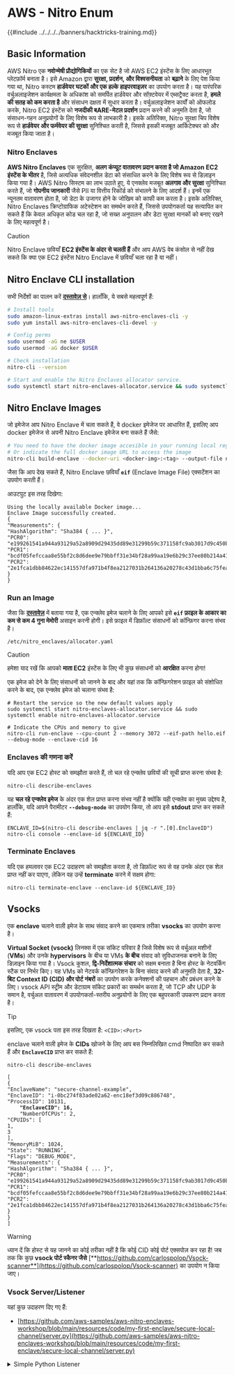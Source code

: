 # AWS - Nitro Enum

{{#include ../../../../banners/hacktricks-training.md}}

## Basic Information

AWS Nitro एक **नवोन्मेषी प्रौद्योगिकियों** का एक सेट है जो AWS EC2 इंस्टेंस के लिए आधारभूत प्लेटफ़ॉर्म बनाता है। इसे Amazon द्वारा **सुरक्षा, प्रदर्शन, और विश्वसनीयता** को **बढ़ाने** के लिए पेश किया गया था, Nitro कस्टम **हार्डवेयर घटकों और एक हल्के हाइपरवाइज़र** का उपयोग करता है। यह पारंपरिक वर्चुअलाइजेशन कार्यक्षमता के अधिकांश को समर्पित हार्डवेयर और सॉफ़्टवेयर में एब्सट्रैक्ट करता है, **हमले की सतह को कम करता है** और संसाधन दक्षता में सुधार करता है। वर्चुअलाइजेशन कार्यों को ऑफलोड करके, Nitro EC2 इंस्टेंस को **नजदीकी बARE-मेटल प्रदर्शन** प्रदान करने की अनुमति देता है, जो संसाधन-गहन अनुप्रयोगों के लिए विशेष रूप से लाभकारी है। इसके अतिरिक्त, Nitro सुरक्षा चिप विशेष रूप से **हार्डवेयर और फर्मवेयर की सुरक्षा** सुनिश्चित करती है, जिससे इसकी मजबूत आर्किटेक्चर को और मजबूत किया जाता है।

### Nitro Enclaves

**AWS Nitro Enclaves** एक सुरक्षित, **अलग कंप्यूट वातावरण प्रदान करता है जो Amazon EC2 इंस्टेंस के भीतर** है, जिसे अत्यधिक संवेदनशील डेटा को संसाधित करने के लिए विशेष रूप से डिज़ाइन किया गया है। AWS Nitro सिस्टम का लाभ उठाते हुए, ये एनक्लेव मजबूत **अलगाव और सुरक्षा** सुनिश्चित करते हैं, जो **गोपनीय जानकारी** जैसे PII या वित्तीय रिकॉर्ड को संभालने के लिए आदर्श हैं। इनमें एक न्यूनतम वातावरण होता है, जो डेटा के उजागर होने के जोखिम को काफी कम करता है। इसके अतिरिक्त, Nitro Enclaves क्रिप्टोग्राफिक अटेस्टेशन का समर्थन करते हैं, जिससे उपयोगकर्ता यह सत्यापित कर सकते हैं कि केवल अधिकृत कोड चल रहा है, जो सख्त अनुपालन और डेटा सुरक्षा मानकों को बनाए रखने के लिए महत्वपूर्ण है।

> [!CAUTION]
> Nitro Enclave छवियाँ **EC2 इंस्टेंस के अंदर से चलती हैं** और आप AWS वेब कंसोल से नहीं देख सकते कि क्या एक EC2 इंस्टेंस Nitro Enclave में छवियाँ चला रहा है या नहीं।

## Nitro Enclave CLI installation

सभी निर्देशों का पालन करें [**दस्तावेज़ से**](https://catalog.us-east-1.prod.workshops.aws/event/dashboard/en-US/workshop/1-my-first-enclave/1-1-nitro-enclaves-cli#run-connect-and-terminate-the-enclave)। हालाँकि, ये सबसे महत्वपूर्ण हैं:
```bash
# Install tools
sudo amazon-linux-extras install aws-nitro-enclaves-cli -y
sudo yum install aws-nitro-enclaves-cli-devel -y

# Config perms
sudo usermod -aG ne $USER
sudo usermod -aG docker $USER

# Check installation
nitro-cli --version

# Start and enable the Nitro Enclaves allocator service.
sudo systemctl start nitro-enclaves-allocator.service && sudo systemctl enable nitro-enclaves-allocator.service
```
## Nitro Enclave Images

जो इमेजेज आप Nitro Enclave में चला सकते हैं, वे docker इमेजेज पर आधारित हैं, इसलिए आप docker इमेजेज से अपनी Nitro Enclave इमेजेज बना सकते हैं जैसे:
```bash
# You need to have the docker image accesible in your running local registry
# Or indicate the full docker image URL to access the image
nitro-cli build-enclave --docker-uri <docker-img>:<tag> --output-file nitro-img.eif
```
जैसा कि आप देख सकते हैं, Nitro Enclave छवियाँ **`eif`** (Enclave Image File) एक्सटेंशन का उपयोग करती हैं।

आउटपुट इस तरह दिखेगा:
```
Using the locally available Docker image...
Enclave Image successfully created.
{
"Measurements": {
"HashAlgorithm": "Sha384 { ... }",
"PCR0": "e199261541a944a93129a52a8909d29435dd89e31299b59c371158fc9ab3017d9c450b0a580a487e330b4ac691943284",
"PCR1": "bcdf05fefccaa8e55bf2c8d6dee9e79bbff31e34bf28a99aa19e6b29c37ee80b214a414b7607236edf26fcb78654e63f",
"PCR2": "2e1fca1dbb84622ec141557dfa971b4f8ea2127031b264136a20278c43d1bba6c75fea286cd4de9f00450b6a8db0e6d3"
}
}
```
### Run an Image

जैसा कि [**दस्तावेज़**](https://catalog.us-east-1.prod.workshops.aws/event/dashboard/en-US/workshop/1-my-first-enclave/1-1-nitro-enclaves-cli#run-connect-and-terminate-the-enclave) में बताया गया है, एक एन्क्लेव इमेज चलाने के लिए आपको इसे **`eif` फ़ाइल के आकार का कम से कम 4 गुना मेमोरी** असाइन करनी होगी। इसे फ़ाइल में डिफ़ॉल्ट संसाधनों को कॉन्फ़िगर करना संभव है।
```shell
/etc/nitro_enclaves/allocator.yaml
```
> [!CAUTION]
> हमेशा याद रखें कि आपको **माता EC2** इंस्टेंस के लिए भी कुछ संसाधनों को **आरक्षित** करना होगा!

एक इमेज को देने के लिए संसाधनों को जानने के बाद और यहां तक कि कॉन्फ़िगरेशन फ़ाइल को संशोधित करने के बाद, एक एन्क्लेव इमेज को चलाना संभव है:
```shell
# Restart the service so the new default values apply
sudo systemctl start nitro-enclaves-allocator.service && sudo systemctl enable nitro-enclaves-allocator.service

# Indicate the CPUs and memory to give
nitro-cli run-enclave --cpu-count 2 --memory 3072 --eif-path hello.eif --debug-mode --enclave-cid 16
```
### Enclaves की गणना करें

यदि आप एक EC2 होस्ट को समझौता करते हैं, तो चल रहे एन्क्लेव छवियों की सूची प्राप्त करना संभव है:
```bash
nitro-cli describe-enclaves
```
यह **चल रहे एन्क्लेव इमेज** के अंदर एक शेल प्राप्त करना संभव नहीं है क्योंकि यही एन्क्लेव का मुख्य उद्देश्य है, हालाँकि, यदि आपने पैरामीटर **`--debug-mode`** का उपयोग किया, तो आप इसे **stdout** प्राप्त कर सकते हैं:
```shell
ENCLAVE_ID=$(nitro-cli describe-enclaves | jq -r ".[0].EnclaveID")
nitro-cli console --enclave-id ${ENCLAVE_ID}
```
### Terminate Enclaves

यदि एक हमलावर एक EC2 उदाहरण को समझौता करता है, तो डिफ़ॉल्ट रूप से वह उनके अंदर एक शेल प्राप्त नहीं कर पाएगा, लेकिन वह उन्हें **terminate** करने में सक्षम होगा:
```shell
nitro-cli terminate-enclave --enclave-id ${ENCLAVE_ID}
```
## Vsocks

एक **enclave** चलाने वाली इमेज के साथ संवाद करने का एकमात्र तरीका **vsocks** का उपयोग करना है।

**Virtual Socket (vsock)** लिनक्स में एक सॉकेट परिवार है जिसे विशेष रूप से वर्चुअल मशीनों (**VMs**) और उनके **hypervisors** के बीच या VMs **के बीच** संवाद को सुविधाजनक बनाने के लिए डिज़ाइन किया गया है। Vsock कुशल, **द्वि-निर्देशात्मक संचार** को सक्षम बनाता है बिना होस्ट के नेटवर्किंग स्टैक पर निर्भर किए। यह VMs को नेटवर्क कॉन्फ़िगरेशन के बिना संवाद करने की अनुमति देता है, **32-बिट Context ID (CID) और पोर्ट नंबरों** का उपयोग करके कनेक्शनों की पहचान और प्रबंधन करने के लिए। vsock API स्ट्रीम और डेटाग्राम सॉकेट प्रकारों का समर्थन करता है, जो TCP और UDP के समान है, वर्चुअल वातावरण में उपयोगकर्ता-स्तरीय अनुप्रयोगों के लिए एक बहुपरकारी उपकरण प्रदान करता है।

> [!TIP]
> इसलिए, एक vsock पता इस तरह दिखता है: `<CID>:<Port>`

enclave चलाने वाली इमेज के **CIDs** खोजने के लिए आप बस निम्नलिखित cmd निष्पादित कर सकते हैं और **`EnclaveCID`** प्राप्त कर सकते हैं:

<pre class="language-bash"><code class="lang-bash">nitro-cli describe-enclaves

[
{
"EnclaveName": "secure-channel-example",
"EnclaveID": "i-0bc274f83ade02a62-enc18ef3d09c886748",
"ProcessID": 10131,
<strong>    "EnclaveCID": 16,
</strong>    "NumberOfCPUs": 2,
"CPUIDs": [
1,
3
],
"MemoryMiB": 1024,
"State": "RUNNING",
"Flags": "DEBUG_MODE",
"Measurements": {
"HashAlgorithm": "Sha384 { ... }",
"PCR0": "e199261541a944a93129a52a8909d29435dd89e31299b59c371158fc9ab3017d9c450b0a580a487e330b4ac691943284",
"PCR1": "bcdf05fefccaa8e55bf2c8d6dee9e79bbff31e34bf28a99aa19e6b29c37ee80b214a414b7607236edf26fcb78654e63f",
"PCR2": "2e1fca1dbb84622ec141557dfa971b4f8ea2127031b264136a20278c43d1bba6c75fea286cd4de9f00450b6a8db0e6d3"
}
}
]
</code></pre>

> [!WARNING]
> ध्यान दें कि होस्ट से यह जानने का कोई तरीका नहीं है कि कोई CID कोई पोर्ट एक्सपोज़ कर रहा है! जब तक कि कुछ **vsock पोर्ट स्कैनर जैसे** [**https://github.com/carlospolop/Vsock-scanner**](https://github.com/carlospolop/Vsock-scanner) का उपयोग न किया जाए।

### Vsock Server/Listener

यहां कुछ उदाहरण दिए गए हैं:

- [https://github.com/aws-samples/aws-nitro-enclaves-workshop/blob/main/resources/code/my-first-enclave/secure-local-channel/server.py](https://github.com/aws-samples/aws-nitro-enclaves-workshop/blob/main/resources/code/my-first-enclave/secure-local-channel/server.py)

<details>

<summary>Simple Python Listener</summary>
```python
#!/usr/bin/env python3

# From
https://medium.com/@F.DL/understanding-vsock-684016cf0eb0

import socket

CID = socket.VMADDR_CID_HOST
PORT = 9999

s = socket.socket(socket.AF_VSOCK, socket.SOCK_STREAM)
s.bind((CID, PORT))
s.listen()
(conn, (remote_cid, remote_port)) = s.accept()

print(f"Connection opened by cid={remote_cid} port={remote_port}")

while True:
buf = conn.recv(64)
if not buf:
break

print(f"Received bytes: {buf}")
```
</details>
```bash
# Using socat
socat VSOCK-LISTEN:<port>,fork EXEC:"echo Hello from server!"
```
### Vsock Client

उदाहरण:

- [https://github.com/aws-samples/aws-nitro-enclaves-workshop/blob/main/resources/code/my-first-enclave/secure-local-channel/client.py](https://github.com/aws-samples/aws-nitro-enclaves-workshop/blob/main/resources/code/my-first-enclave/secure-local-channel/client.py)

<details>

<summary>सरल Python क्लाइंट</summary>
```python
#!/usr/bin/env python3

#From https://medium.com/@F.DL/understanding-vsock-684016cf0eb0

import socket

CID = socket.VMADDR_CID_HOST
PORT = 9999

s = socket.socket(socket.AF_VSOCK, socket.SOCK_STREAM)
s.connect((CID, PORT))
s.sendall(b"Hello, world!")
s.close()
```
</details>
```bash
# Using socat
echo "Hello, vsock!" | socat - VSOCK-CONNECT:3:5000
```
### Vsock Proxy

टूल vsock-proxy एक vsock प्रॉक्सी को दूसरे पते के साथ प्रॉक्सी करने की अनुमति देता है, उदाहरण के लिए:
```bash
vsock-proxy 8001 ip-ranges.amazonaws.com 443 --config your-vsock-proxy.yaml
```
यह **स्थानीय पोर्ट 8001 को vsock** पर `ip-ranges.amazonaws.com:443` पर अग्रेषित करेगा और फ़ाइल **`your-vsock-proxy.yaml`** में यह सामग्री हो सकती है जो `ip-ranges.amazonaws.com:443` तक पहुँचने की अनुमति देती है:
```yaml
allowlist:
- { address: ip-ranges.amazonaws.com, port: 443 }
```
EC2 होस्ट द्वारा उपयोग किए जाने वाले vsock पते (**`<CID>:<Port>`**) को देखना संभव है (ध्यान दें `3:8001`, 3 CID है और 8001 पोर्ट है):
```bash
sudo ss -l -p -n | grep v_str
v_str LISTEN 0      0                                                                              3:8001                   *:*     users:(("vsock-proxy",pid=9458,fd=3))
```
## Nitro Enclave Atestation & KMS

Nitro Enclaves SDK एक enclave को **cryptographically signed attestation document** के लिए Nitro **Hypervisor** से अनुरोध करने की अनुमति देता है, जिसमें उस enclave के लिए **विशिष्ट अद्वितीय माप** शामिल होते हैं। ये माप, जिसमें **hashes और platform configuration registers (PCRs)** शामिल हैं, attestation प्रक्रिया के दौरान **enclave की पहचान साबित करने** और **बाहरी सेवाओं के साथ विश्वास बनाने** के लिए उपयोग किए जाते हैं। attestation document में आमतौर पर ऐसे मान होते हैं जैसे PCR0, PCR1, और PCR2, जिन्हें आपने पहले एक enclave EIF बनाने और सहेजने के दौरान देखा होगा।

[**docs**](https://catalog.us-east-1.prod.workshops.aws/event/dashboard/en-US/workshop/1-my-first-enclave/1-3-cryptographic-attestation#a-unique-feature-on-nitro-enclaves) से, ये PCR मान हैं:

<table><thead><tr><th width="97">PCR</th><th width="221">Hash of ...</th><th>Description</th></tr></thead><tbody><tr><td>PCR0</td><td>Enclave image file</td><td>छवि फ़ाइल की सामग्री का एक निरंतर माप, बिना अनुभाग डेटा के।</td></tr><tr><td>PCR1</td><td>Linux kernel और bootstrap</td><td>kernel और boot ramfs डेटा का एक निरंतर माप।</td></tr><tr><td>PCR2</td><td>Application</td><td>उपयोगकर्ता अनुप्रयोगों का एक निरंतर, क्रमबद्ध माप, बिना boot ramfs के।</td></tr><tr><td>PCR3</td><td>माता-पिता उदाहरण को सौंपा गया IAM भूमिका</td><td>माता-पिता उदाहरण को सौंपा गया IAM भूमिका का एक निरंतर माप। सुनिश्चित करता है कि attestation प्रक्रिया केवल तभी सफल होती है जब माता-पिता उदाहरण के पास सही IAM भूमिका हो।</td></tr><tr><td>PCR4</td><td>माता-पिता उदाहरण का Instance ID</td><td>माता-पिता उदाहरण के ID का एक निरंतर माप। सुनिश्चित करता है कि attestation प्रक्रिया केवल तभी सफल होती है जब माता-पिता उदाहरण के पास एक विशिष्ट instance ID हो।</td></tr><tr><td>PCR8</td><td>Enclave image file signing certificate</td><td>enclave image file के लिए निर्दिष्ट signing certificate का एक माप। सुनिश्चित करता है कि attestation प्रक्रिया केवल तभी सफल होती है जब enclave को एक विशिष्ट प्रमाणपत्र द्वारा हस्ताक्षरित enclave image file से बूट किया गया हो।</td></tr></tbody></table>

आप अपने अनुप्रयोगों में **cryptographic attestation** को एकीकृत कर सकते हैं और **AWS KMS** जैसी सेवाओं के साथ पूर्व-निर्मित एकीकरण का लाभ उठा सकते हैं। AWS KMS **enclave attestations** को **मान्य** कर सकता है और इसके कुंजी नीतियों में attestation-आधारित स्थिति कुंजी (`kms:RecipientAttestation:ImageSha384` और `kms:RecipientAttestation:PCR`) प्रदान करता है। ये नीतियाँ सुनिश्चित करती हैं कि AWS KMS केवल तभी KMS कुंजी का उपयोग करने की अनुमति देता है **जब enclave का attestation document मान्य हो** और **निर्धारित शर्तों** को पूरा करता हो।

> [!TIP]
> ध्यान दें कि debug (--debug) मोड में Enclaves ऐसे attestation documents उत्पन्न करते हैं जिनमें PCRs शून्य (`000000000000000000000000000000000000000000000000`) होते हैं। इसलिए, इन मानों की जांच करने वाली KMS नीतियाँ विफल होंगी।

### PCR Bypass

एक हमलावर के दृष्टिकोण से, ध्यान दें कि कुछ PCRs कुछ भागों या सभी enclave image को संशोधित करने की अनुमति देंगे और फिर भी मान्य रहेंगे (उदाहरण के लिए PCR4 केवल माता-पिता उदाहरण के ID की जांच करता है, इसलिए उस EC2 में कोई भी enclave image चलाना इस संभावित PCR आवश्यकता को पूरा करने की अनुमति देगा)।

इसलिए, एक हमलावर जो EC2 उदाहरण को समझौता करता है, इन सुरक्षा उपायों को बायपास करने के लिए अन्य enclave images को चलाने में सक्षम हो सकता है।

प्रत्येक सुरक्षा को बायपास करने के लिए नए चित्रों को संशोधित/बनाने पर शोध (विशेष रूप से जो स्पष्ट नहीं हैं) अभी भी TODO है।

## References

- [https://medium.com/@F.DL/understanding-vsock-684016cf0eb0](https://medium.com/@F.DL/understanding-vsock-684016cf0eb0)
- AWS से Nitro ट्यूटोरियल के सभी भाग: [https://catalog.us-east-1.prod.workshops.aws/event/dashboard/en-US/workshop/1-my-first-enclave/1-1-nitro-enclaves-cli](https://catalog.us-east-1.prod.workshops.aws/event/dashboard/en-US/workshop/1-my-first-enclave/1-1-nitro-enclaves-cli)

{{#include ../../../../banners/hacktricks-training.md}}
